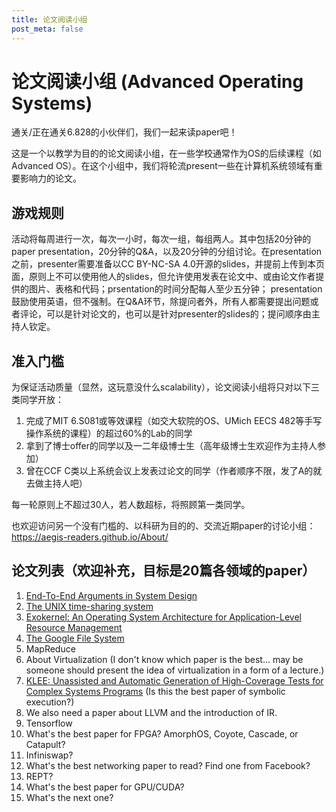 ```yaml
---
title: 论文阅读小组
post_meta: false
---
```


# 论文阅读小组 (Advanced Operating Systems)

通关/正在通关6.828的小伙伴们，我们一起来读paper吧！

这是一个以教学为目的的论文阅读小组，在一些学校通常作为OS的后续课程（如Advanced OS）。在这个小组中，我们将轮流present一些在计算机系统领域有重要影响力的论文。

## 游戏规则

活动将每周进行一次，每次一小时，每次一组，每组两人。其中包括20分钟的paper presentation，20分钟的Q&A，以及20分钟的分组讨论。在presentation之前，presenter需要准备以CC BY-NC-SA 4.0开源的slides，并提前上传到本页面，原则上不可以使用他人的slides，但允许使用发表在论文中、或由论文作者提供的图片、表格和代码；prsentation的时间分配每人至少五分钟； presentation鼓励使用英语，但不强制。在Q&A环节，除提问者外，所有人都需要提出问题或者评论，可以是针对论文的，也可以是针对presenter的slides的；提问顺序由主持人钦定。

## 准入门槛

为保证活动质量（显然，这玩意没什么scalability），论文阅读小组将只对以下三类同学开放：

1. 完成了MIT 6.S081或等效课程（如交大软院的OS、UMich EECS 482等手写操作系统的课程）的超过60%的Lab的同学
2. 拿到了博士offer的同学以及一二年级博士生（高年级博士生欢迎作为主持人参加）
3. 曾在CCF C类以上系统会议上发表过论文的同学（作者顺序不限，发了A的就去做主持人吧）

每一轮原则上不超过30人，若人数超标，将照顾第一类同学。

也欢迎访问另一个没有门槛的、以科研为目的的、交流近期paper的讨论小组：https://aegis-readers.github.io/About/

## 论文列表（欢迎补充，目标是20篇各领域的paper）

1. [End-To-End Arguments in System Design](https://web.mit.edu/Saltzer/www/publications/endtoend/endtoend.pdf)
2. [The UNIX time-sharing system](https://dsf.berkeley.edu/cs262/unix.pdf)
3. [Exokernel: An Operating System Architecture for Application-Level Resource Management](http://people.eecs.berkeley.edu/~kubitron/cs262/handouts/papers/engler95exokernel.pdf)
4. [The Google File System](https://static.googleusercontent.com/media/research.google.com/en//archive/gfs-sosp2003.pdf)
5. MapReduce
6. About Virtualization (I don't know which paper is the best... may be someone should present the idea of virtualization in a form of a lecture.)
7. [KLEE: Unassisted and Automatic Generation of High-Coverage Tests for Complex Systems Programs](http://www.doc.ic.ac.uk/~cristic/papers/klee-osdi-08.pdf) (Is this the best paper of symbolic execution?)
8. We also need a paper about LLVM and the introduction of IR.
9. Tensorflow
10. What's the best paper for FPGA? AmorphOS, Coyote, Cascade, or Catapult?
11. Infiniswap?
12. What's the best networking paper to read? Find one from Facebook?
13. REPT?
14. What's the best paper for GPU/CUDA?
15. What's the next one?